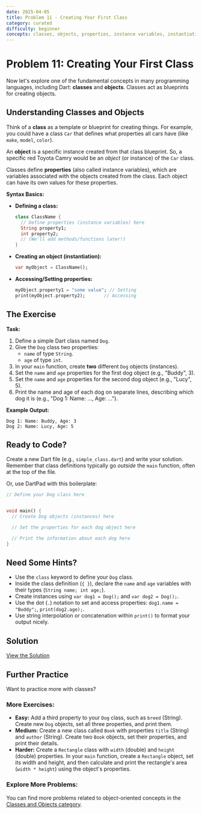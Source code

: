 ```yaml
---
date: 2025-04-05
title: Problem 11 - Creating Your First Class
category: curated
difficulty: beginner
concepts: classes, objects, properties, instance variables, instantiation
---
```


# Problem 11: Creating Your First Class

Now let's explore one of the fundamental concepts in many programming languages, including Dart: **classes** and **objects**. Classes act as blueprints for creating objects.

## Understanding Classes and Objects

Think of a **class** as a template or blueprint for creating things. For example, you could have a class `Car` that defines what properties all cars have (like `make`, `model`, `color`).

An **object** is a specific instance created from that class blueprint. So, a specific red Toyota Camry would be an *object* (or instance) of the `Car` class.

Classes define **properties** (also called instance variables), which are variables associated with the objects created from the class. Each object can have its own values for these properties.

**Syntax Basics:**

*   **Defining a class:**
    ```dart
    class ClassName {
      // Define properties (instance variables) here
      String property1;
      int property2;
      // (We'll add methods/functions later!)
    }
    ```
*   **Creating an object (instantiation):**
    ```dart
    var myObject = ClassName();
    ```
*   **Accessing/Setting properties:**
    ```dart
    myObject.property1 = "some value"; // Setting
    print(myObject.property2);       // Accessing
    ```

## The Exercise

**Task:**

1.  Define a simple Dart class named `Dog`.
2.  Give the `Dog` class two properties:
    *   `name` of type `String`.
    *   `age` of type `int`.
3.  In your `main` function, create **two** different `Dog` objects (instances).
4.  Set the `name` and `age` properties for the first dog object (e.g., "Buddy", 3).
5.  Set the `name` and `age` properties for the second dog object (e.g., "Lucy", 5).
6.  Print the name and age of each dog on separate lines, describing which dog it is (e.g., "Dog 1: Name: ..., Age: ...").

**Example Output:**

```
Dog 1: Name: Buddy, Age: 3
Dog 2: Name: Lucy, Age: 5
```

## Ready to Code?

Create a new Dart file (e.g., `simple_class.dart`) and write your solution. Remember that class definitions typically go *outside* the `main` function, often at the top of the file.

Or, use DartPad with this boilerplate:

```dart
// Define your Dog class here


void main() {
  // Create Dog objects (instances) here

  // Set the properties for each dog object here

  // Print the information about each dog here
}
```

## Need Some Hints?

*   Use the `class` keyword to define your `Dog` class.
*   Inside the class definition (`{ }`), declare the `name` and `age` variables with their types (`String name; int age;`).
*   Create instances using `var dog1 = Dog();` and `var dog2 = Dog();`.
*   Use the dot (`.`) notation to set and access properties: `dog1.name = "Buddy";`, `print(dog2.age);`.
*   Use string interpolation or concatenation within `print()` to format your output nicely.

## Solution

[View the Solution](curated-solutions/prob-11-solution.md)

## Further Practice

Want to practice more with classes?

### More Exercises:

*   **Easy:** Add a third property to your `Dog` class, such as `breed` (String). Create new `Dog` objects, set all three properties, and print them.
*   **Medium:** Create a new class called `Book` with properties `title` (String) and `author` (String). Create two `Book` objects, set their properties, and print their details.
*   **Harder:** Create a `Rectangle` class with `width` (double) and `height` (double) properties. In your `main` function, create a `Rectangle` object, set its width and height, and then calculate and print the rectangle's area (`width * height`) using the object's properties.

### Explore More Problems:

You can find more problems related to object-oriented concepts in the [Classes and Objects category](../categories/classes.md).